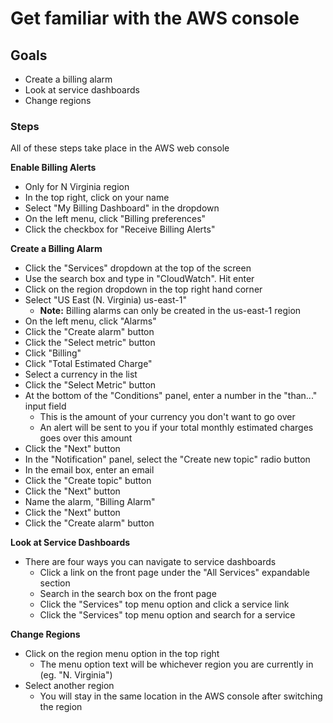 # Get familiar with the AWS console

## Goals

  - Create a billing alarm
  - Look at service dashboards
  - Change regions

### Steps

All of these steps take place in the AWS web console

**Enable Billing Alerts**
  
  - Only for N Virginia region
  - In the top right, click on your name
  - Select "My Billing Dashboard" in the dropdown
  - On the left menu, click "Billing preferences"
  - Click the checkbox for "Receive Billing Alerts"

**Create a Billing Alarm**
  - Click the "Services" dropdown at the top of the screen
  - Use the search box and type in "CloudWatch". Hit enter
  - Click on the region dropdown in the top right hand corner
  - Select "US East (N. Virginia) us-east-1"
    - **Note:** Billing alarms can only be created in the us-east-1 region
  - On the left menu, click "Alarms"
  - Click the "Create alarm" button
  - Click the "Select metric" button
  - Click "Billing"
  - Click "Total Estimated Charge"
  - Select a currency in the list
  - Click the "Select Metric" button
  - At the bottom of the "Conditions" panel, enter a number in the "than..." input field
    - This is the amount of your currency you don't want to go over
    - An alert will be sent to you if your total monthly estimated charges goes over this amount
  - Click the "Next" button
  - In the "Notification" panel, select the "Create new topic" radio button
  - In the email box, enter an email
  - Click the "Create topic" button
  - Click the "Next" button
  - Name the alarm, "Billing Alarm"
  - Click the "Next" button
  - Click the "Create alarm" button

**Look at Service Dashboards**
  - There are four ways you can navigate to service dashboards
    - Click a link on the front page under the "All Services" expandable section
    - Search in the search box on the front page
    - Click the "Services" top menu option and click a service link
    - Click the "Services" top menu option and search for a service

**Change Regions**
  - Click on the region menu option in the top right
    - The menu option text will be whichever region you are currently in (eg. "N. Virginia")
  - Select another region
    - You will stay in the same location in the AWS console after switching the region
